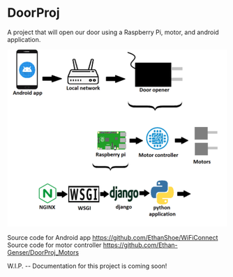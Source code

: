 # DoorProj
A project that will open our door using a Raspberry Pi, motor, and android application.

![img](https://github.com/Ethan-Genser/DoorProj/blob/master/Door.png)

Source code for Android app https://github.com/EthanShoe/WiFiConnect <br>
Source code for motor controller https://github.com/Ethan-Genser/DoorProj_Motors

W.I.P. -- Documentation for this project is coming soon!
